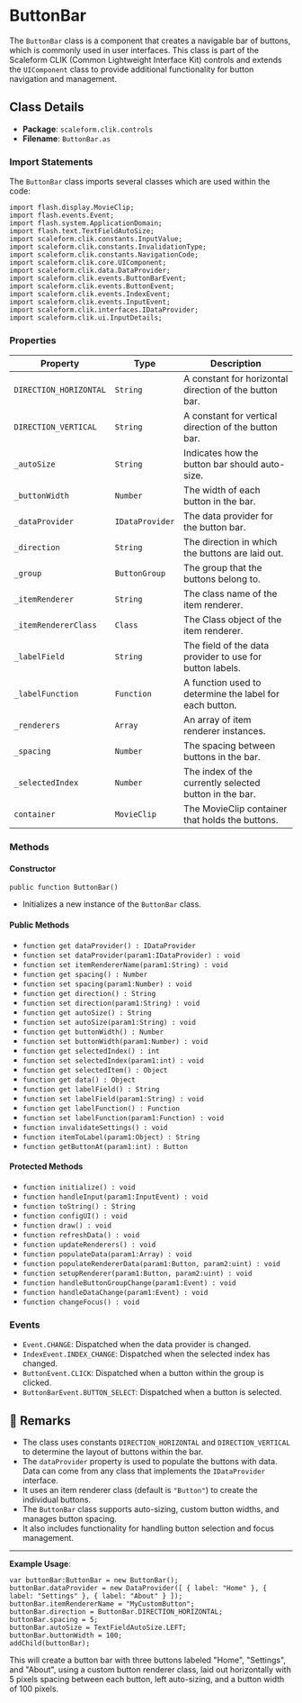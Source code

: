 # ButtonBar
The `ButtonBar` class is a component that creates a navigable bar of buttons, which is commonly used in user interfaces.
This class is part of the Scaleform CLIK (Common Lightweight Interface Kit) controls and extends the `UIComponent` class to provide additional functionality for button navigation and management.

## Class Details

- **Package**: `scaleform.clik.controls`
- **Filename**: `ButtonBar.as`

### Import Statements

The `ButtonBar` class imports several classes which are used within the code:

```as3
import flash.display.MovieClip;
import flash.events.Event;
import flash.system.ApplicationDomain;
import flash.text.TextFieldAutoSize;
import scaleform.clik.constants.InputValue;
import scaleform.clik.constants.InvalidationType;
import scaleform.clik.constants.NavigationCode;
import scaleform.clik.core.UIComponent;
import scaleform.clik.data.DataProvider;
import scaleform.clik.events.ButtonBarEvent;
import scaleform.clik.events.ButtonEvent;
import scaleform.clik.events.IndexEvent;
import scaleform.clik.events.InputEvent;
import scaleform.clik.interfaces.IDataProvider;
import scaleform.clik.ui.InputDetails;
```

### Properties

| Property               | Type             | Description                                                                |
|------------------------|------------------|----------------------------------------------------------------------------|
| `DIRECTION_HORIZONTAL` | `String`         | A constant for horizontal direction of the button bar.                     |
| `DIRECTION_VERTICAL`   | `String`         | A constant for vertical direction of the button bar.                       |
| `_autoSize`            | `String`         | Indicates how the button bar should auto-size.                             |
| `_buttonWidth`         | `Number`         | The width of each button in the bar.                                       |
| `_dataProvider`        | `IDataProvider`  | The data provider for the button bar.                                      |
| `_direction`           | `String`         | The direction in which the buttons are laid out.                           |
| `_group`               | `ButtonGroup`    | The group that the buttons belong to.                                      |
| `_itemRenderer`        | `String`         | The class name of the item renderer.                                       |
| `_itemRendererClass`   | `Class`          | The Class object of the item renderer.                                     |
| `_labelField`          | `String`         | The field of the data provider to use for button labels.                   |
| `_labelFunction`       | `Function`       | A function used to determine the label for each button.                    |
| `_renderers`           | `Array`          | An array of item renderer instances.                                       |
| `_spacing`             | `Number`         | The spacing between buttons in the bar.                                    |
| `_selectedIndex`       | `Number`         | The index of the currently selected button in the bar.                     |
| `container`            | `MovieClip`      | The MovieClip container that holds the buttons.                            |

### Methods

#### Constructor

```as3
public function ButtonBar()
```

- Initializes a new instance of the `ButtonBar` class.

#### Public Methods

- `function get dataProvider() : IDataProvider`
- `function set dataProvider(param1:IDataProvider) : void`
- `function set itemRendererName(param1:String) : void`
- `function get spacing() : Number`
- `function set spacing(param1:Number) : void`
- `function get direction() : String`
- `function set direction(param1:String) : void`
- `function get autoSize() : String`
- `function set autoSize(param1:String) : void`
- `function get buttonWidth() : Number`
- `function set buttonWidth(param1:Number) : void`
- `function get selectedIndex() : int`
- `function set selectedIndex(param1:int) : void`
- `function get selectedItem() : Object`
- `function get data() : Object`
- `function get labelField() : String`
- `function set labelField(param1:String) : void`
- `function get labelFunction() : Function`
- `function set labelFunction(param1:Function) : void`
- `function invalidateSettings() : void`
- `function itemToLabel(param1:Object) : String`
- `function getButtonAt(param1:int) : Button`

#### Protected Methods

- `function initialize() : void`
- `function handleInput(param1:InputEvent) : void`
- `function toString() : String`
- `function configUI() : void`
- `function draw() : void`
- `function refreshData() : void`
- `function updateRenderers() : void`
- `function populateData(param1:Array) : void`
- `function populateRendererData(param1:Button, param2:uint) : void`
- `function setupRenderer(param1:Button, param2:uint) : void`
- `function handleButtonGroupChange(param1:Event) : void`
- `function handleDataChange(param1:Event) : void`
- `function changeFocus() : void`

### Events

- `Event.CHANGE`: Dispatched when the data provider is changed.
- `IndexEvent.INDEX_CHANGE`: Dispatched when the selected index has changed.
- `ButtonEvent.CLICK`: Dispatched when a button within the group is clicked.
- `ButtonBarEvent.BUTTON_SELECT`: Dispatched when a button is selected.

## 📝 Remarks

- The class uses constants `DIRECTION_HORIZONTAL` and `DIRECTION_VERTICAL` to determine the layout of buttons within the bar.
- The `dataProvider` property is used to populate the buttons with data. Data can come from any class that implements the `IDataProvider` interface.
- It uses an item renderer class (default is `"Button"`) to create the individual buttons.
- The `ButtonBar` class supports auto-sizing, custom button widths, and manages button spacing.
- It also includes functionality for handling button selection and focus management.

---

**Example Usage**:

```as3
var buttonBar:ButtonBar = new ButtonBar();
buttonBar.dataProvider = new DataProvider([ { label: "Home" }, { label: "Settings" }, { label: "About" } ]);
buttonBar.itemRendererName = "MyCustomButton";
buttonBar.direction = ButtonBar.DIRECTION_HORIZONTAL;
buttonBar.spacing = 5;
buttonBar.autoSize = TextFieldAutoSize.LEFT;
buttonBar.buttonWidth = 100;
addChild(buttonBar);
```

This will create a button bar with three buttons labeled "Home", "Settings", and "About", using a custom button renderer class, laid out horizontally with 5 pixels spacing between each button, left auto-sizing, and a button width of 100 pixels.
